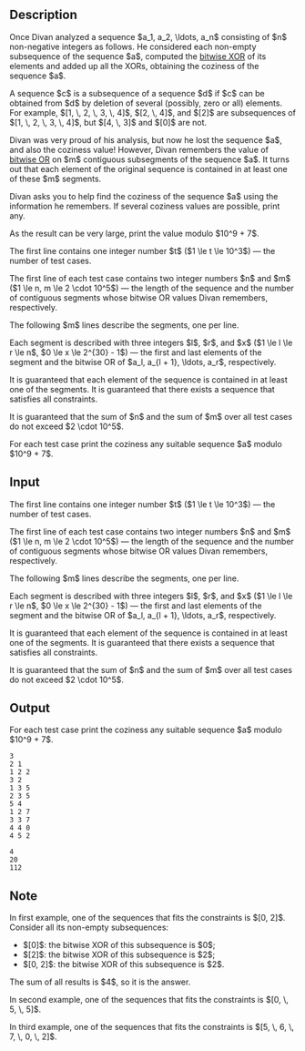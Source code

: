 ## Description

<div><p>Once <span class="tex-font-style-it">Divan</span> analyzed a sequence $a_1, a_2, \ldots, a_n$ consisting of $n$ non-negative integers as follows. He considered each non-empty <span class="tex-font-style-it">subsequence</span> of the sequence $a$, computed the <a href="https://en.wikipedia.org/wiki/Bitwise_operation#XOR">bitwise XOR</a> of its elements and added up all the XORs, obtaining the <span class="tex-font-style-it">coziness</span> of the sequence $a$.</p><p>A sequence $c$ is a <span class="tex-font-style-it">subsequence</span> of a sequence $d$ if $c$ can be obtained from $d$ by deletion of several (possibly, zero or all) elements. For example, $[1, \, 2, \, 3, \, 4]$, $[2, \, 4]$, and $[2]$ are subsequences of $[1, \, 2, \, 3, \, 4]$, but $[4, \, 3]$ and $[0]$ are not.</p><p><span class="tex-font-style-it">Divan</span> was very proud of his analysis, but now he lost the sequence $a$, and also the coziness value! However, <span class="tex-font-style-it">Divan</span> remembers the value of <a href="https://en.wikipedia.org/wiki/Bitwise_operation#OR">bitwise OR</a> on $m$ contiguous subsegments of the sequence $a$. It turns out that each element of the original sequence is contained in <span class="tex-font-style-bf">at least one</span> of these $m$ segments.</p><p><span class="tex-font-style-it">Divan</span> asks you to help find the coziness of the sequence $a$ using the information he remembers. If several coziness values are possible, print any.</p><p>As the result can be very large, print the value modulo $10^9 + 7$.</p></div><div class="input-specification"><p>The first line contains one integer number $t$ ($1 \le t \le 10^3$) — the number of test cases.</p><p>The first line of each test case contains two integer numbers $n$ and $m$ ($1 \le n, m \le 2 \cdot 10^5$) — the length of the sequence and the number of contiguous segments whose bitwise OR values <span class="tex-font-style-it">Divan</span> remembers, respectively.</p><p>The following $m$ lines describe the segments, one per line.</p><p>Each segment is described with three integers $l$, $r$, and $x$ ($1 \le l \le r \le n$, $0 \le x \le 2^{30} - 1$) — the first and last elements of the segment and the bitwise OR of $a_l, a_{l + 1}, \ldots, a_r$, respectively.</p><p>It is guaranteed that each element of the sequence is contained in at least one of the segments. It is guaranteed that there exists a sequence that satisfies all constraints.</p><p>It is guaranteed that the sum of $n$ and the sum of $m$ over all test cases do not exceed $2 \cdot 10^5$. </p></div><div class="output-specification"><p>For each test case print the coziness any suitable sequence $a$ modulo $10^9 + 7$.</p></div>

## Input

<p>The first line contains one integer number $t$ ($1 \le t \le 10^3$) — the number of test cases.</p><p>The first line of each test case contains two integer numbers $n$ and $m$ ($1 \le n, m \le 2 \cdot 10^5$) — the length of the sequence and the number of contiguous segments whose bitwise OR values <span class="tex-font-style-it">Divan</span> remembers, respectively.</p><p>The following $m$ lines describe the segments, one per line.</p><p>Each segment is described with three integers $l$, $r$, and $x$ ($1 \le l \le r \le n$, $0 \le x \le 2^{30} - 1$) — the first and last elements of the segment and the bitwise OR of $a_l, a_{l + 1}, \ldots, a_r$, respectively.</p><p>It is guaranteed that each element of the sequence is contained in at least one of the segments. It is guaranteed that there exists a sequence that satisfies all constraints.</p><p>It is guaranteed that the sum of $n$ and the sum of $m$ over all test cases do not exceed $2 \cdot 10^5$. </p>

## Output

<p>For each test case print the coziness any suitable sequence $a$ modulo $10^9 + 7$.</p>





```input1
3
2 1
1 2 2
3 2
1 3 5
2 3 5
5 4
1 2 7
3 3 7
4 4 0
4 5 2
```




```output1
4
20
112
```



## Note

<p>In first example, one of the sequences that fits the constraints is $[0, 2]$. Consider all its non-empty subsequences:</p><ul> <li> $[0]$: the bitwise XOR of this subsequence is $0$; </li><li> $[2]$: the bitwise XOR of this subsequence is $2$; </li><li> $[0, 2]$: the bitwise XOR of this subsequence is $2$. </li></ul><p>The sum of all results is $4$, so it is the answer.</p><p>In second example, one of the sequences that fits the constraints is $[0, \, 5, \, 5]$.</p><p>In third example, one of the sequences that fits the constraints is $[5, \, 6, \, 7, \, 0, \, 2]$.</p>
